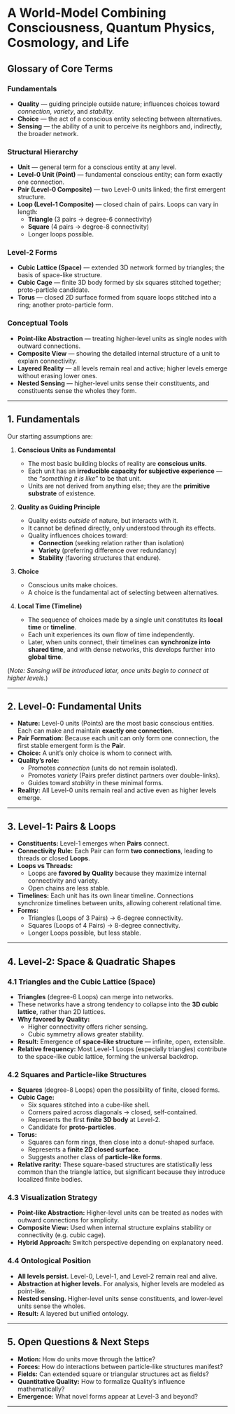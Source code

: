 # A World-Model Combining Consciousness, Quantum Physics, Cosmology, and Life

## Glossary of Core Terms

### Fundamentals
- **Quality** — guiding principle outside nature; influences choices toward *connection*, *variety*, and *stability*.  
- **Choice** — the act of a conscious entity selecting between alternatives.  
- **Sensing** — the ability of a unit to perceive its neighbors and, indirectly, the broader network.  

### Structural Hierarchy
- **Unit** — general term for a conscious entity at any level.  
- **Level-0 Unit (Point)** — fundamental conscious entity; can form exactly one connection.  
- **Pair (Level-0 Composite)** — two Level-0 units linked; the first emergent structure.  
- **Loop (Level-1 Composite)** — closed chain of pairs. Loops can vary in length:  
  - **Triangle** (3 pairs → degree-6 connectivity)  
  - **Square** (4 pairs → degree-8 connectivity)  
  - Longer loops possible.  

### Level-2 Forms
- **Cubic Lattice (Space)** — extended 3D network formed by triangles; the basis of space-like structure.  
- **Cubic Cage** — finite 3D body formed by six squares stitched together; proto-particle candidate.  
- **Torus** — closed 2D surface formed from square loops stitched into a ring; another proto-particle form.  

### Conceptual Tools
- **Point-like Abstraction** — treating higher-level units as single nodes with outward connections.  
- **Composite View** — showing the detailed internal structure of a unit to explain connectivity.  
- **Layered Reality** — all levels remain real and active; higher levels emerge without erasing lower ones.  
- **Nested Sensing** — higher-level units sense their constituents, and constituents sense the wholes they form.  

---

## 1. Fundamentals

Our starting assumptions are:  

1. **Conscious Units as Fundamental**  
   - The most basic building blocks of reality are **conscious units**.  
   - Each unit has an **irreducible capacity for subjective experience** — the *“something it is like”* to be that unit.  
   - Units are not derived from anything else; they are the **primitive substrate** of existence.  

2. **Quality as Guiding Principle**  
   - Quality exists *outside* of nature, but interacts with it.  
   - It cannot be defined directly, only understood through its effects.  
   - Quality influences choices toward:  
     - **Connection** (seeking relation rather than isolation)  
     - **Variety** (preferring difference over redundancy)  
     - **Stability** (favoring structures that endure).  

3. **Choice**  
   - Conscious units make choices.  
   - A choice is the fundamental act of selecting between alternatives.  

4. **Local Time (Timeline)**  
   - The sequence of choices made by a single unit constitutes its **local time** or **timeline**.  
   - Each unit experiences its own flow of time independently.  
   - Later, when units connect, their timelines can **synchronize into shared time**, and with dense networks, this develops further into **global time**.  

(*Note: Sensing will be introduced later, once units begin to connect at higher levels.*)  

---

## 2. Level-0: Fundamental Units

- **Nature:** Level-0 units (Points) are the most basic conscious entities. Each can make and maintain **exactly one connection**.  
- **Pair Formation:** Because each unit can only form one connection, the first stable emergent form is the **Pair**.  
- **Choice:** A unit’s only choice is whom to connect with.  
- **Quality’s role:**  
  - Promotes *connection* (units do not remain isolated).  
  - Promotes *variety* (Pairs prefer distinct partners over double-links).  
  - Guides toward *stability* in these minimal forms.  
- **Reality:** All Level-0 units remain real and active even as higher levels emerge.  

---

## 3. Level-1: Pairs & Loops

- **Constituents:** Level-1 emerges when **Pairs** connect.  
- **Connectivity Rule:** Each Pair can form **two connections**, leading to threads or closed **Loops**.  
- **Loops vs Threads:**  
  - Loops are **favored by Quality** because they maximize internal connectivity and variety.  
  - Open chains are less stable.  
- **Timelines:** Each unit has its own linear timeline. Connections synchronize timelines between units, allowing coherent relational time.  
- **Forms:**  
  - Triangles (Loops of 3 Pairs) → 6-degree connectivity.  
  - Squares (Loops of 4 Pairs) → 8-degree connectivity.  
  - Longer Loops possible, but less stable.  

---

## 4. Level-2: Space & Quadratic Shapes

### 4.1 Triangles and the Cubic Lattice (Space)
- **Triangles** (degree-6 Loops) can merge into networks.  
- These networks have a strong tendency to collapse into the **3D cubic lattice**, rather than 2D lattices.  
- **Why favored by Quality:**  
  - Higher connectivity offers richer sensing.  
  - Cubic symmetry allows greater stability.  
- **Result:** Emergence of **space-like structure** — infinite, open, extensible.  
- **Relative frequency:** Most Level-1 Loops (especially triangles) contribute to the space-like cubic lattice, forming the universal backdrop.  

### 4.2 Squares and Particle-like Structures
- **Squares** (degree-8 Loops) open the possibility of finite, closed forms.  
- **Cubic Cage:**  
  - Six squares stitched into a cube-like shell.  
  - Corners paired across diagonals → closed, self-contained.  
  - Represents the first **finite 3D body** at Level-2.  
  - Candidate for **proto-particles**.  
- **Torus:**  
  - Squares can form rings, then close into a donut-shaped surface.  
  - Represents a **finite 2D closed surface**.  
  - Suggests another class of **particle-like forms**.  
- **Relative rarity:** These square-based structures are statistically less common than the triangle lattice, but significant because they introduce localized finite bodies.  

### 4.3 Visualization Strategy
- **Point-like Abstraction:** Higher-level units can be treated as nodes with outward connections for simplicity.  
- **Composite View:** Used when internal structure explains stability or connectivity (e.g. cubic cage).  
- **Hybrid Approach:** Switch perspective depending on explanatory need.  

### 4.4 Ontological Position
- **All levels persist.** Level-0, Level-1, and Level-2 remain real and alive.  
- **Abstraction at higher levels.** For analysis, higher levels are modeled as point-like.  
- **Nested sensing.** Higher-level units sense constituents, and lower-level units sense the wholes.  
- **Result:** A layered but unified ontology.  

---

## 5. Open Questions & Next Steps

- **Motion:** How do units move through the lattice?  
- **Forces:** How do interactions between particle-like structures manifest?  
- **Fields:** Can extended square or triangular structures act as fields?  
- **Quantitative Quality:** How to formalize Quality’s influence mathematically?  
- **Emergence:** What novel forms appear at Level-3 and beyond?  

---
